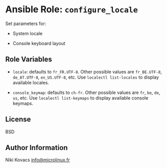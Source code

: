 Ansible Role: `configure_locale`
================================

Set parameters for:

- System locale

- Console keyboard layout


Role Variables
--------------

- `locale`: defaults to `fr_FR.UTF-8`. Other possible values are `fr_BE.UTF-8`,
  `de_AT.UTF-8`, `en_US.UTF-8`, etc. Use `localectl list-locales` to display
  available locales.

- `console_keymap`: defaults to `ch-fr`. Other possible values are `fr`, `be`,
  `de`, `us`, etc. Use `localectl list-keymaps` to display available console
  keymaps.


License
-------

BSD


Author Information
------------------

Niki Kovacs <info@microlinux.fr>
